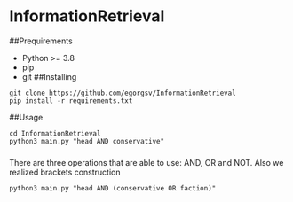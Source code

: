 # InformationRetrieval
##Prequirements
* Python >= 3.8
* pip
* git
##Installing
```shell
git clone https://github.com/egorgsv/InformationRetrieval
pip install -r requirements.txt
```

##Usage
```shell
cd InformationRetrieval
python3 main.py "head AND conservative"
```
###
There are three operations that are able to use: AND, OR and NOT.
Also we realized brackets construction
```shell
python3 main.py "head AND (conservative OR faction)"
```